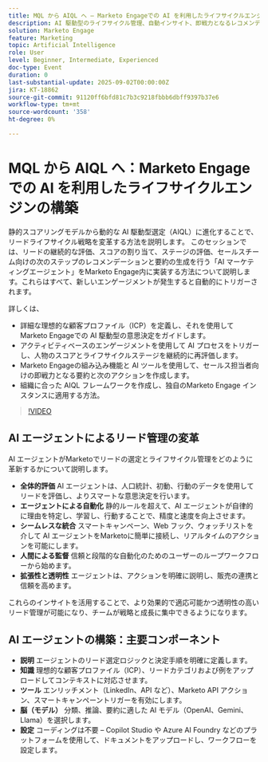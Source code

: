 ```yaml
---
title: MQL から AIQL へ – Marketo Engageでの AI を利用したライフサイクルエンジンの構築
description: AI 駆動型のライフサイクル管理、自動インサイト、即戦力となるレコメンデーションを使用して、Marketo Engageでのリードスコアリングを変革する方法を説明します。
solution: Marketo Engage
feature: Marketing
topic: Artificial Intelligence
role: User
level: Beginner, Intermediate, Experienced
doc-type: Event
duration: 0
last-substantial-update: 2025-09-02T00:00:00Z
jira: KT-18862
source-git-commit: 91120ff6bfd81c7b3c9218fbbb6dbff9397b37e6
workflow-type: tm+mt
source-wordcount: '358'
ht-degree: 0%

---
```



# MQL から AIQL へ：Marketo Engageでの AI を利用したライフサイクルエンジンの構築

静的スコアリングモデルから動的な AI 駆動型選定（AIQL）に進化することで、リードライフサイクル戦略を変革する方法を説明します。 このセッションでは、リードの継続的な評価、スコアの割り当て、ステージの評価、セールスチーム向けの次のステップのレコメンデーションと要約の生成を行う「AI マーケティングエージェント」をMarketo Engage内に実装する方法について説明します。これらはすべて、新しいエンゲージメントが発生すると自動的にトリガーされます。

詳しくは、

* 詳細な理想的な顧客プロファイル（ICP）を定義し、それを使用してMarketo Engageでの AI 駆動型の意思決定をガイドします。
* アクティビティベースのエンゲージメントを使用して AI プロセスをトリガーし、人物のスコアとライフサイクルステージを継続的に再評価します。
* Marketo Engageの組み込み機能と AI ツールを使用して、セールス担当者向けの即戦力となる要約と次のアクションを作成します。
* 組織に合った AIQL フレームワークを作成し、独自のMarketo Engage インスタンスに適用する方法。

>[!VIDEO](https://video.tv.adobe.com/v/3471387/?learn=on&enablevpops)

## AI エージェントによるリード管理の変革

AI エージェントがMarketoでリードの選定とライフサイクル管理をどのように革新するかについて説明します。

* **全体的評価** AI エージェントは、人口統計、初動、行動のデータを使用してリードを評価し、よりスマートな意思決定を行います。
* **エージェントによる自動化** 静的ルールを超えて、AI エージェントが自律的に理由を特定し、学習し、行動することで、精度と速度を向上させます。
* **シームレスな統合** スマートキャンペーン、Web フック、ウォッチリストを介して AI エージェントをMarketoに簡単に接続し、リアルタイムのアクションを可能にします。
* **人間による監督** 信頼と段階的な自動化のためのユーザーのループワークフローから始めます。
* **拡張性と透明性** エージェントは、アクションを明確に説明し、販売の連携と信頼を高めます。

これらのインサイトを活用することで、より効果的で適応可能かつ透明性の高いリード管理が可能になり、チームが戦略と成長に集中できるようになります。

## AI エージェントの構築：主要コンポーネント

* **説明** エージェントのリード選定ロジックと決定手順を明確に定義します。
* **知識** 理想的な顧客プロファイル（ICP）、リードカテゴリおよび例をアップロードしてコンテキストに対応させます。
* **ツール** エンリッチメント（LinkedIn、API など）、Marketo API アクション、スマートキャンペーントリガーを有効にします。
* **脳（モデル）** 分類、推論、要約に適した AI モデル（OpenAI、Gemini、Llama）を選択します。
* **設定** コーディングは不要 – Copilot Studio や Azure AI Foundry などのプラットフォームを使用して、ドキュメントをアップロードし、ワークフローを設定します。
